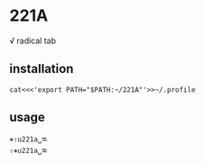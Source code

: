 # 221A
√ radical tab

## installation
`cat<<<'export PATH="$PATH:~/221A"'>>~/.profile`

## usage
`⎈⇧u221a␣⭾`
<br>`⇧⎈u221a␣⭾`
